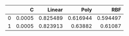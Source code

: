 |    |      C |   Linear |     Poly |      RBF |
|---:|-------:|---------:|---------:|---------:|
|  0 | 0.0005 | 0.825489 | 0.616944 | 0.594497 |
|  1 | 0.0005 | 0.823913 | 0.63882  | 0.61087  |